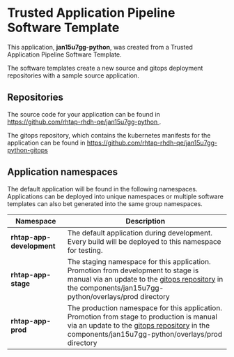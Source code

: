 # Trusted Application Pipeline Software Template

This application, **jan15u7gg-python**, was created from a Trusted Application Pipeline Software Template.

The software templates create a new source and gitops deployment repositories with a sample source application. 

## Repositories

The source code for your application can be found in [https://github.com/rhtap-rhdh-qe/jan15u7gg-python ](https://github.com/rhtap-rhdh-qe/jan15u7gg-python ).
 
The gitops repository, which contains the kubernetes manifests for the application can be found in 
[https://github.com/rhtap-rhdh-qe/jan15u7gg-python-gitops ](https://github.com/rhtap-rhdh-qe/jan15u7gg-python-gitops ) 

## Application namespaces 

The default application will be found in the following namespaces. Applications can be deployed into unique namespaces or multiple software templates can also bet generated into the same group namespaces.  

|  Namespace   |  Description   |  
| -------- | -------- |   
| **rhtap-app-development** | The default application during development. Every build will be deployed to this namespace for testing. | 
| **rhtap-app-stage** | The staging namespace for this application. Promotion from development to stage is manual via an update to the [gitops repository](https://github.com/rhtap-rhdh-qe/jan15u7gg-python-gitops ) in the components/jan15u7gg-python/overlays/prod directory |  
| **rhtap-app-prod** | The production namespace for this application. Promotion from stage to production is manual via an update to the [gitops repository](https://github.com/rhtap-rhdh-qe/jan15u7gg-python-gitops ) in the components/jan15u7gg-python/overlays/prod directory | 